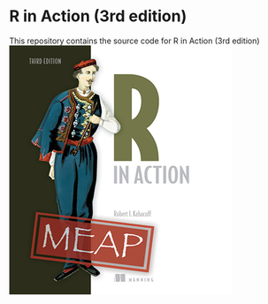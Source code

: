 # R in Action (3rd edition)
This repository contains the source code for R in Action (3rd edition)
![R in Action](RiA3.png)

